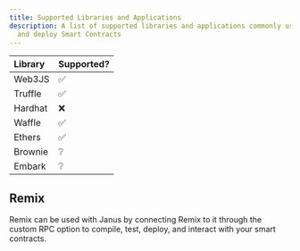 ```yaml
---
title: Supported Libraries and Applications
description: A list of supported libraries and applications commonly used to develop, test,
  and deploy Smart Contracts  
---
```



| **Library** | Supported? |
| :--- | :--- |
| Web3JS | ✅  |
| Truffle | ✅  |
| Hardhat | ❌  |
| Waffle | ✅ |
| Ethers | ✅ |
| Brownie | ❔  |
| Embark | ❔ |

## **Remix**

Remix can be used with Janus by connecting Remix to it through the custom RPC option to compile, test, deploy, and interact with your smart contracts.

